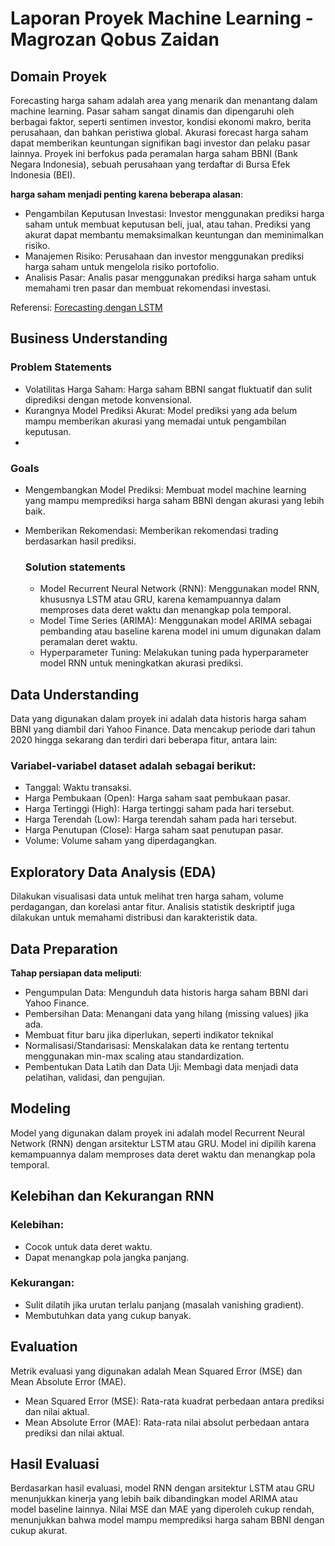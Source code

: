 # Laporan Proyek Machine Learning - Magrozan Qobus Zaidan

## Domain Proyek

Forecasting harga saham adalah area yang menarik dan menantang dalam machine learning. Pasar saham sangat dinamis dan dipengaruhi oleh berbagai faktor, seperti sentimen investor, kondisi ekonomi makro, berita perusahaan, dan bahkan peristiwa global. Akurasi forecast harga saham dapat memberikan keuntungan signifikan bagi investor dan pelaku pasar lainnya. Proyek ini berfokus pada peramalan harga saham BBNI (Bank Negara Indonesia), sebuah perusahaan yang terdaftar di Bursa Efek Indonesia (BEI).

**harga saham menjadi penting karena beberapa alasan**:
- Pengambilan Keputusan Investasi: Investor menggunakan prediksi harga saham untuk membuat keputusan beli, jual, atau tahan. Prediksi yang akurat dapat membantu memaksimalkan keuntungan dan meminimalkan risiko.
- Manajemen Risiko: Perusahaan dan investor menggunakan prediksi harga saham untuk mengelola risiko portofolio.
- Analisis Pasar: Analis pasar menggunakan prediksi harga saham untuk memahami tren pasar dan membuat rekomendasi investasi.
  
Referensi: [Forecasting dengan LSTM](https://www.kaggle.com/code/jeanfi/forecasting-saham) 

## Business Understanding

### Problem Statements

- Volatilitas Harga Saham: Harga saham BBNI sangat fluktuatif dan sulit diprediksi dengan metode konvensional.
- Kurangnya Model Prediksi Akurat: Model prediksi yang ada belum mampu memberikan akurasi yang memadai untuk pengambilan keputusan.
- 

### Goals

- Mengembangkan Model Prediksi: Membuat model machine learning yang mampu memprediksi harga saham BBNI dengan akurasi yang lebih baik.
- Memberikan Rekomendasi: Memberikan rekomendasi trading berdasarkan hasil prediksi.

    ### Solution statements
    - Model Recurrent Neural Network (RNN): Menggunakan model RNN, khususnya LSTM atau GRU, karena kemampuannya dalam memproses data deret waktu dan menangkap pola temporal.
    - Model Time Series (ARIMA): Menggunakan model ARIMA sebagai pembanding atau baseline karena model ini umum digunakan dalam peramalan deret waktu.
    - Hyperparameter Tuning: Melakukan tuning pada hyperparameter model RNN untuk meningkatkan akurasi prediksi.
  
## Data Understanding
Data yang digunakan dalam proyek ini adalah data historis harga saham BBNI yang diambil dari Yahoo Finance. Data mencakup periode dari tahun 2020 hingga sekarang dan terdiri dari beberapa fitur, antara lain:

### Variabel-variabel dataset adalah sebagai berikut:
- Tanggal: Waktu transaksi.
- Harga Pembukaan (Open): Harga saham saat pembukaan pasar.
- Harga Tertinggi (High): Harga tertinggi saham pada hari tersebut.
- Harga Terendah (Low): Harga terendah saham pada hari tersebut.
- Harga Penutupan (Close): Harga saham saat penutupan pasar.
- Volume: Volume saham yang diperdagangkan.

## Exploratory Data Analysis (EDA)

Dilakukan visualisasi data untuk melihat tren harga saham, volume perdagangan, dan korelasi antar fitur. Analisis statistik deskriptif juga dilakukan untuk memahami distribusi dan karakteristik data.

## Data Preparation

**Tahap persiapan data meliputi**: 
- Pengumpulan Data: Mengunduh data historis harga saham BBNI dari Yahoo Finance.
- Pembersihan Data: Menangani data yang hilang (missing values) jika ada.
- Membuat fitur baru jika diperlukan, seperti indikator teknikal
- Normalisasi/Standarisasi: Menskalakan data ke rentang tertentu menggunakan min-max scaling atau standardization.
- Pembentukan Data Latih dan Data Uji: Membagi data menjadi data pelatihan, validasi, dan pengujian.

## Modeling
Model yang digunakan dalam proyek ini adalah model Recurrent Neural Network (RNN) dengan arsitektur LSTM atau GRU. Model ini dipilih karena kemampuannya dalam memproses data deret waktu dan menangkap pola temporal.

## Kelebihan dan Kekurangan RNN
### Kelebihan:

- Cocok untuk data deret waktu.
- Dapat menangkap pola jangka panjang.
### Kekurangan:

- Sulit dilatih jika urutan terlalu panjang (masalah vanishing gradient).
- Membutuhkan data yang cukup banyak.

## Evaluation

Metrik evaluasi yang digunakan adalah Mean Squared Error (MSE) dan Mean Absolute Error (MAE).

- Mean Squared Error (MSE): Rata-rata kuadrat perbedaan antara prediksi dan nilai aktual.
- Mean Absolute Error (MAE): Rata-rata nilai absolut perbedaan antara prediksi dan nilai aktual.
  
## Hasil Evaluasi
Berdasarkan hasil evaluasi, model RNN dengan arsitektur LSTM atau GRU menunjukkan kinerja yang lebih baik dibandingkan model ARIMA atau model baseline lainnya. Nilai MSE dan MAE yang diperoleh cukup rendah, menunjukkan bahwa model mampu memprediksi harga saham BBNI dengan cukup akurat.

